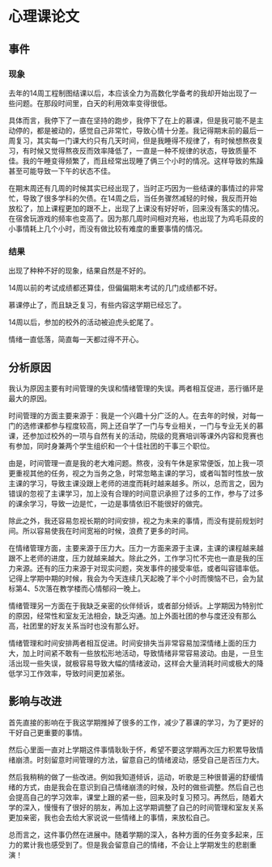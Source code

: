 # 心理课论文

## 事件

### 现象

去年的14周工程制图结课以后，本应该全力为高数化学备考的我却开始出现了一些问题。在那段时间里，白天的利用效率变得很低。

具体而言，我停下了一直在坚持的跑步，我停下了在上的慕课，但是我可能不是主动停的，都是被动的，感觉自己非常忙，导致心情十分差。我记得期末前的最后一周复习，其实每一门课大约只有几天时间，但是我睡得不规律了，有时候想熬夜复习，有时候又觉得熬夜反而效率降低了，一直是一种不规律的状态，导致质量不佳。我的午睡变得频繁了，而且经常出现睡了俩三个小时的情况。这样导致的焦躁甚至可能导致一下午的状态不佳。

在期末周还有几周的时候其实已经出现了，当时正巧因为一些结课的事情过的非常忙，导致了很多学科的欠债。在14周之后，当任务骤然减轻的时候，我反而开始放松了，加上课程更加的跟不上，出现了上课没有好好听，回来没有落实的情况。在宿舍玩游戏的频率也变高了。因为那几周时间相对充裕，也出现了为鸡毛蒜皮的小事情耗上几个小时，而没有做比较有难度的重要事情的情况。

### 结果

出现了种种不好的现象，结果自然是不好的。

14周以前的考试成绩都还算佳，但偏偏期末考试的几门成绩都不好。

慕课停止了，而且缺乏复习，有些内容这学期已经忘了。

14周以后，参加的校外的活动被迫虎头蛇尾了。

情绪一直低落，简直每一天都过得不开心。

## 分析原因

我认为原因主要有时间管理的失误和情绪管理的失误。两者相互促进，恶行循环是最大的原因。

时间管理的方面主要来源于：我是一个兴趣十分广泛的人。在去年的时候，对每一门的选修课都参与程度较高，网上还自学了一门与专业相关，一门与专业无关的慕课，还参加过校外的一项与自然有关的活动，院级的竞赛培训等课外内容和竞赛也有参加，同时身兼两个学生组织和一个十佳社团的干事三个职位。

由是，时间管理一直是我的老大难问题。熬夜，没有午休是家常便饭，加上我一项更重视其他的任务，视之为当务之急，时常忽略主课的学习，或者叫暂时性放一放主课的学习，导致主课没跟上老师的进度而耗时越来越多。所以，总而言之，因为错误的忽视了主课学习，加上没有合理的时间意识承担了过多的工作，参与了过多的课余学习，导致一边是忙，一边是事情依旧不能很好的做完。

除此之外，我还容易忽视长期的时间安排，视之为未来的事情，而没有提前规划时间。所以容易使我在时间宽裕的时候，浪费了更多的时间。

在情绪管理方面，主要来源于压力大。压力一方面来源于主课，主课的课程越来越跟不上老师的进度，压力就越来越大。除此之外，工作学习忙不完也一直是我的压力来源。还有的压力来源于对现实问题，突发事件的接受率低，或者叫容错率低。记得上学期中期的时候，我会为今天连续几天起晚了半个小时而懊恼不已，会为鼠标第4、5次落在教学楼而心情郁闷一晚上。

情绪管理另一方面在于我缺乏亲密的伙伴倾诉，或者部分倾诉。上学期因为特别忙的原因，经常性和室友无法相会，缺乏沟通。加上外面社团的参与度还没有那么高，社团里的好友关系当时也没有那么好。

情绪管理和时间安排两者相互促进。时间安排失当非常容易加深情绪上面的压力大，加上时间紧不敢有一些放松形地活动，导致情绪非常容易波动。由是，一旦生活出现一些失误，就极容易导致大幅的情绪波动，这样会大量消耗时间或极大的降低学习工作效率，导致时间更加紧张。

## 影响与改进

首先直接的影响在于我这学期推掉了很多的工作，减少了慕课的学习，为了更好的干好自己更重要的事情。

然后心里面一直对上学期这件事情耿耿于怀，希望不要这学期再次压力积累导致情绪崩溃。时刻留意时间管理的方法，留意自己的情绪波动，感受自己是否压力大。

然后我稍稍的做了一些改进。例如我知道倾诉，运动，听歌是三种很普遍的舒缓情绪的方式，由是我会在意识到自己情绪崩溃的时候，及时的做些调整。然后自己也会提高自己的学习效率，课堂上跟的紧一些，回来及时复习预习。再然后，随着大学的深入，慢慢有了很好的朋友，再加上这学期调整了自己的时间管理和室友关系更加亲密，我也会去给大家说说一些情绪上的事情，来放松自己。

总而言之，这件事仍然在进展中。随着学期的深入，各种方面的任务变多起来，压力的累计我也感受到了。但是我会留意自己的情绪，不会让上学期发生的悲剧重演！